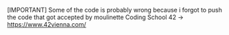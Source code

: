 [IMPORTANT]
Some of the code is probably wrong because i forgot to push the code that got accepted by moulinette 
Coding School 42 -> https://www.42vienna.com/
